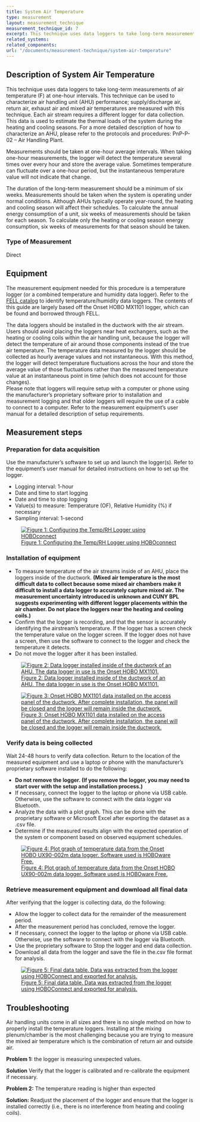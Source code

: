 ```yaml
---
title: System Air Temperature
type: measurement
layout: measurement_technique
measurement_technique_id: 7
excerpt: This technique uses data loggers to take long-term measurements of air temperature (oF) at one-hour intervals.
related_systems:
related_components:
url: "/documents/measurement-technique/system-air-temperature"
---
```


## Description of System Air Temperature

This technique uses data loggers to take long-term measurements of air temperature (F) at one-hour intervals. This technique can be used to characterize air handling unit (AHU) performance; supply/discharge air, return air, exhaust air and mixed air temperatures are measured with this technique. Each air stream requires a different logger for data collection. This data is used to estimate the thermal loads of the system during the heating and cooling seasons. For a more detailed description of how to characterize an AHU, please refer to the protocols and procedures: PnP-P-02 – Air Handling Plant. 

Measurements should be taken at one-hour average intervals. When taking one-hour measurements, the logger will detect the temperature several times over every hour and store the average value. Sometimes temperature can fluctuate over a one-hour period, but the instantaneous temperature value will not indicate that change.  

The duration of the long-term measurement should be a minimum of six weeks. Measurements should be taken when the system is operating under normal conditions. Although AHUs typically operate year-round, the heating and cooling season will affect their schedules. To calculate the annual energy consumption of a unit, six weeks of measurements should be taken for each season. To calculate only the heating or cooling season energy consumption, six weeks of measurements for that season should be taken. 

### Type of Measurement 

Direct 

## Equipment 

The measurement equipment needed for this procedure is a temperature logger (or a combined temperature and humidity data logger). Refer to the [FELL catalog](https://nycenergytools.com/equipment/) to identify temperature/humidity data loggers. The contents of this guide are largely based off the Onset HOBO MX1101 logger, which can be found and borrowed through FELL. 
 
The data loggers should be installed in the ductwork with the air stream. Users should avoid placing the loggers near heat exchangers, such as the heating or cooling coils within the air handling unit, because the logger will detect the temperature of air around those components instead of the true air temperature. The temperature data measured by the logger should be collected as hourly average values and not instantaneous. With this method, the logger will detect temperature fluctuations across the hour and store the average value of those fluctuations rather than the measured temperature value at an instantaneous point in time (which does not account for those changes).  
Please note that loggers will require setup with a computer or phone using the manufacturer’s proprietary software prior to installation and measurement logging and that older loggers will require the use of a cable to connect to a computer. Refer to the measurement equipment’s user manual for a detailed description of setup requirements.  

## Measurement steps

### Preparation for data acquisition 

Use the manufacturer’s software to set up and launch the logger(s). Refer to the equipment’s user manual for detailed instructions on how to set up the logger. 

<ul>
<li>Logging interval: 1-hour</li>
<li>Date and time to start logging</li>
<li>Date and time to stop logging</li>
<li>Value(s) to measure: Temperature (OF), Relative Humidity (%) if necessary</li> 
<li>Sampling interval: 1-second</li>
</ul>

<a href="https://www.youtube.com/watch?v=sbUBDB2eg_U&list=PL-NERcBsKg4Vy0UmvmBucYBBNSjQspKqB&index=1">
<figure class="figure">
  <img src="/images/measurement-technique/system-air-temperature/system air temperature figure 1.png" class="figure-img img-fluid rounded" alt="Figure 1: Configuring the Temp/RH Logger using HOBOconnect">
  <figcaption class="figure-caption text-left">Figure 1: Configuring the Temp/RH Logger using HOBOconnect</figcaption>
</figure>
</a>

### Installation of equipment 

<ul>
<li>To measure temperature of the air streams inside of an AHU, place the loggers inside of the ductwork. <strong>(Mixed air temperature is the most difficult data to collect because some mixed air chambers make it difficult to install a data logger to accurately capture mixed air. The measurement uncertainty introduced is unknown and CUNY BPL suggests experimenting with different logger placements within the air chamber. Do not place the loggers near the heating and cooling coils.)</strong></li>
<li>Confirm that the logger is recording, and that the sensor is accurately identifying the airstream’s temperature. If the logger has a screen check the temperature value on the logger screen. If the logger does not have a screen, then use the software to connect to the logger and check the temperature it detects.</li>
<li>Do not move the logger after it has been installed.</li>
</ul>

<a href="https://www.youtube.com/watch?v=R9MDkohMD-E&list=PL-NERcBsKg4Vy0UmvmBucYBBNSjQspKqB&index=2">
<figure class="figure">
  <img src="/images/measurement-technique/system-air-temperature/system air temperature figure 2.png" class="figure-img img-fluid rounded" alt="Figure 2: Data logger installed inside of the ductwork of an AHU. The data logger in use is the Onset HOBO MX1101.">
  <figcaption class="figure-caption text-left">Figure 2: Data logger installed inside of the ductwork of an AHU. The data logger in use is the Onset HOBO MX1101.</figcaption>
</figure>
</a>

<a href="https://www.youtube.com/watch?v=R9MDkohMD-E&list=PL-NERcBsKg4Vy0UmvmBucYBBNSjQspKqB&index=2">
<figure class="figure">
  <img src="/images/measurement-technique/system-air-temperature/system air temperature figure 3.png" class="figure-img img-fluid rounded" alt="Figure 3: Onset HOBO MX1101 data installed on the access panel of the ductwork. After complete installation, the panel will be closed and the logger will remain inside the ductwork.">
  <figcaption class="figure-caption text-left">Figure 3: Onset HOBO MX1101 data installed on the access panel of the ductwork. After complete installation, the panel will be closed and the logger will remain inside the ductwork.</figcaption>
</figure>
</a>

### Verify data is being collected

Wait 24-48 hours to verify data collection. Return to the location of the measured equipment and use a laptop or phone with the manufacturer’s proprietary software installed to do the following: 

<ul>
<li><strong>Do not remove the logger. (If you remove the logger, you may need to start over with the setup and installation process.)</li></strong>
<li>If necessary, connect the logger to the laptop or phone via USB cable. Otherwise, use the software to connect with the data logger via Bluetooth.</li>
<li>Analyze the data with a plot graph. This can be done with the proprietary software or Microsoft Excel after exporting the dataset as a .csv file.</li> 
<li>Determine if the measured results align with the expected operation of the system or component based on observed equipment schedules.</li>
</ul> 

<a href="https://www.youtube.com/watch?v=EOb9EqQcRXY&list=PL-NERcBsKg4Vy0UmvmBucYBBNSjQspKqB&index=3">
<figure class="figure">
  <img src="/images/measurement-technique/system-air-temperature/system air temperature figure 4.png" class="figure-img img-fluid rounded" alt="Figure 4: Plot graph of temperature data from the Onset HOBO UX90-002m data logger. Software used is HOBOware Free.">
  <figcaption class="figure-caption text-left">Figure 4: Plot graph of temperature data from the Onset HOBO UX90-002m data logger. Software used is HOBOware Free. </figcaption>
</figure>
</a>

### Retrieve measurement equipment and download all final data 

After verifying that the logger is collecting data, do the following:

<ul>
<li>Allow the logger to collect data for the remainder of the measurement period.</li> 
<li>After the measurement period has concluded, remove the logger.</li>  
<li>If necessary, connect the logger to the laptop or phone via USB cable. Otherwise, use the software to connect with the logger via Bluetooth.</li>  
<li>Use the proprietary software to Stop the logger and end data collection.</li>  
<li>Download all data from the logger and save the file in the.csv file format for analysis.</li>
</ul>

<a href="https://www.youtube.com/watch?v=-vxr8pnguIQ&list=PL-NERcBsKg4Vy0UmvmBucYBBNSjQspKqB&index=4">
<figure class="figure">
  <img src="/images/measurement-technique/system-air-temperature/system air temperature figure 5.png" class="figure-img img-fluid rounded" alt="Figure 5: Final data table. Data was extracted from the logger using HOBOConnect and exported for analysis.">
  <figcaption class="figure-caption text-left">Figure 5: Final data table. Data was extracted from the logger using HOBOConnect and exported for analysis.</figcaption>
</figure>
</a>

## Troubleshooting 

Air handling units come in all sizes and there is no single method on how to properly install the temperature loggers. Installing at the mixing plenum/chamber is the most challenging because you are trying to measure the mixed air temperature which is the combination of return air and outside air. 

<strong>Problem 1:</strong> the logger is measuring unexpected values. 

<div class="alert alert-warning" role="alert">
<strong>Solution</strong> Verify that the logger is calibrated and re-calibrate the equipment if necessary.  
</div>

<strong>Problem 2:</strong> The temperature reading is higher than expected 

<div class="alert alert-warning" role="alert">
<strong>Solution:</strong> Readjust the placement of the logger and ensure that the logger is installed correctly (i.e., there is no interference from heating and cooling coils).
</div>
